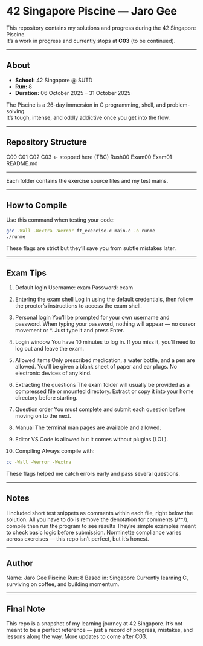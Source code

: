 # 42 Singapore Piscine — Jaro Gee

This repository contains my solutions and progress during the 42 Singapore Piscine.  
It’s a work in progress and currently stops at **C03** (to be continued).

---

## About

- **School:** 42 Singapore @ SUTD  
- **Run:** 8  
- **Duration:** 06 October 2025 – 31 October 2025  

The Piscine is a 26-day immersion in C programming, shell, and problem-solving.  
It’s tough, intense, and oddly addictive once you get into the flow.

---

## Repository Structure

C00
C01
C02
C03 ← stopped here (TBC)
Rush00
Exam00
Exam01
README.md

---


Each folder contains the exercise source files and my test mains.

---

## How to Compile

Use this command when testing your code:

```bash
gcc -Wall -Wextra -Werror ft_exercise.c main.c -o runme
./runme
```
These flags are strict but they’ll save you from subtle mistakes later.

---

## Exam Tips
1. Default login
  Username: exam
  Password: exam

2. Entering the exam shell
  Log in using the default credentials, then follow the proctor’s instructions to access the exam shell.

3. Personal login
  You’ll be prompted for your own username and password.
  When typing your password, nothing will appear — no cursor movement or *.
  Just type it and press Enter.

4. Login window
  You have 10 minutes to log in.
  If you miss it, you’ll need to log out and leave the exam.

5. Allowed items
  Only prescribed medication, a water bottle, and a pen are allowed.
  You’ll be given a blank sheet of paper and ear plugs.
  No electronic devices of any kind.

6. Extracting the questions
  The exam folder will usually be provided as a compressed file or mounted directory.
  Extract or copy it into your home directory before starting.

7. Question order
  You must complete and submit each question before moving on to the next.

8. Manual
The terminal man pages are available and allowed.

9. Editor
  VS Code is allowed but it comes without plugins (LOL).

10. Compiling
  Always compile with:
```bash
cc -Wall -Werror -Wextra
```
These flags helped me catch errors early and pass several questions.

---

## Notes
I included short test snippets as comments within each file, right below the solution.
All you have to do is remove the denotation for comments (/**/),
compile then run the program to see results
They’re simple examples meant to check basic logic before submission.
Norminette compliance varies across exercises — this repo isn’t perfect, but it’s honest.

---

## Author
Name: Jaro Gee
Piscine Run: 8
Based in: Singapore
Currently learning C, surviving on coffee, and building momentum.

---

## Final Note
This repo is a snapshot of my learning journey at 42 Singapore.
It’s not meant to be a perfect reference — just a record of progress, mistakes, and lessons along the way.
More updates to come after C03.

